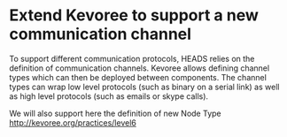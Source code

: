 # Extend Kevoree to support a new communication channel

To support different communication protocols, HEADS relies on the definition of communication channels. Kevoree allows defining channel types which can then be deployed between components. The channel types can wrap low level protocols (such as binary on a serial link) as well as high level protocols (such as emails or skype calls).

We will also support here the definition of new Node Type
http://kevoree.org/practices/level6

